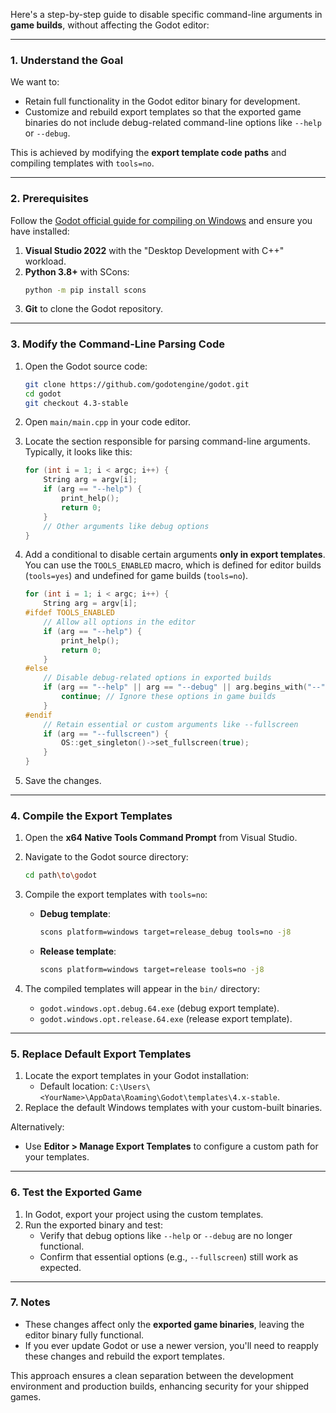 Here's a step-by-step guide to disable specific command-line arguments in **game builds**, without affecting the Godot editor:

---

### **1. Understand the Goal**
We want to:
- Retain full functionality in the Godot editor binary for development.
- Customize and rebuild export templates so that the exported game binaries do not include debug-related command-line options like `--help` or `--debug`.

This is achieved by modifying the **export template code paths** and compiling templates with `tools=no`.

---

### **2. Prerequisites**
Follow the [Godot official guide for compiling on Windows](https://docs.godotengine.org/en/latest/contributing/development/compiling/compiling_for_windows.html) and ensure you have installed:
1. **Visual Studio 2022** with the "Desktop Development with C++" workload.
2. **Python 3.8+** with SCons:
   ```bash
   python -m pip install scons
   ```
3. **Git** to clone the Godot repository.

---

### **3. Modify the Command-Line Parsing Code**
1. Open the Godot source code:
   ```bash
   git clone https://github.com/godotengine/godot.git
   cd godot
   git checkout 4.3-stable
   ```

2. Open `main/main.cpp` in your code editor.

3. Locate the section responsible for parsing command-line arguments. Typically, it looks like this:
   ```cpp
   for (int i = 1; i < argc; i++) {
       String arg = argv[i];
       if (arg == "--help") {
           print_help();
           return 0;
       }
       // Other arguments like debug options
   }
   ```

4. Add a conditional to disable certain arguments **only in export templates**. You can use the `TOOLS_ENABLED` macro, which is defined for editor builds (`tools=yes`) and undefined for game builds (`tools=no`).

   ```cpp
   for (int i = 1; i < argc; i++) {
       String arg = argv[i];
   #ifdef TOOLS_ENABLED
       // Allow all options in the editor
       if (arg == "--help") {
           print_help();
           return 0;
       }
   #else
       // Disable debug-related options in exported builds
       if (arg == "--help" || arg == "--debug" || arg.begins_with("--")) {
           continue; // Ignore these options in game builds
       }
   #endif
       // Retain essential or custom arguments like --fullscreen
       if (arg == "--fullscreen") {
           OS::get_singleton()->set_fullscreen(true);
       }
   }
   ```

5. Save the changes.

---

### **4. Compile the Export Templates**
1. Open the **x64 Native Tools Command Prompt** from Visual Studio.

2. Navigate to the Godot source directory:
   ```bash
   cd path\to\godot
   ```

3. Compile the export templates with `tools=no`:
   - **Debug template**:
     ```bash
     scons platform=windows target=release_debug tools=no -j8
     ```
   - **Release template**:
     ```bash
     scons platform=windows target=release tools=no -j8
     ```

4. The compiled templates will appear in the `bin/` directory:
   - `godot.windows.opt.debug.64.exe` (debug export template).
   - `godot.windows.opt.release.64.exe` (release export template).

---

### **5. Replace Default Export Templates**
1. Locate the export templates in your Godot installation:
   - Default location: `C:\Users\<YourName>\AppData\Roaming\Godot\templates\4.x-stable`.
2. Replace the default Windows templates with your custom-built binaries.

Alternatively:
- Use **Editor > Manage Export Templates** to configure a custom path for your templates.

---

### **6. Test the Exported Game**
1. In Godot, export your project using the custom templates.
2. Run the exported binary and test:
   - Verify that debug options like `--help` or `--debug` are no longer functional.
   - Confirm that essential options (e.g., `--fullscreen`) still work as expected.

---

### **7. Notes**
- These changes affect only the **exported game binaries**, leaving the editor binary fully functional.
- If you ever update Godot or use a newer version, you'll need to reapply these changes and rebuild the export templates.

This approach ensures a clean separation between the development environment and production builds, enhancing security for your shipped games.
